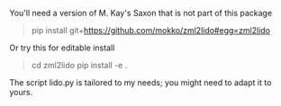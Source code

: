 You'll need a version of M. Kay's Saxon that is not part of this package

> pip install git+https://github.com/mokko/zml2lido#egg=zml2lido

Or try this for editable install 
> cd zml2lido
> pip install -e .

The script lido.py is tailored to my needs; you might need to adapt it to 
yours.